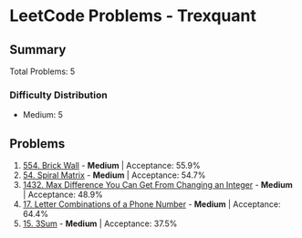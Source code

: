 # LeetCode Problems - Trexquant

## Summary
Total Problems: 5

### Difficulty Distribution

- Medium: 5

## Problems

1. [554. Brick Wall](https://leetcode.com/problems/brick-wall/) - **Medium** | Acceptance: 55.9%
2. [54. Spiral Matrix](https://leetcode.com/problems/spiral-matrix/) - **Medium** | Acceptance: 54.7%
3. [1432. Max Difference You Can Get From Changing an Integer](https://leetcode.com/problems/max-difference-you-can-get-from-changing-an-integer/) - **Medium** | Acceptance: 48.9%
4. [17. Letter Combinations of a Phone Number](https://leetcode.com/problems/letter-combinations-of-a-phone-number/) - **Medium** | Acceptance: 64.4%
5. [15. 3Sum](https://leetcode.com/problems/3sum/) - **Medium** | Acceptance: 37.5%